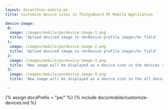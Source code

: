 ```yaml
---
layout: docwithnav-mobile-pe
title: Customize device icons in ThingsBoard PE Mobile Application

device-image:
 0:
  image: /images/mobile/pe/device-image-1.png
  title: 'Upload desired image to <b>Device profile image</b> field'
 1:
  image: /images/mobile/pe/device-image-2.png
  title: 'Upload desired image to <b>Device profile image</b> field'
 2:
  image: /images/mobile/pe/device-image-3.png
  title: 'New image will be displayed as a device icon in the devices screen instead of default placeholder'
 3:
  image: /images/mobile/pe/device-image-4.png
  title: 'New image will be displayed as a device icon in the all devices screen instead of default placeholder'

---
```


{% assign docsPrefix = "pe/" %}
{% include docs/mobile/customize-devices.md %}
